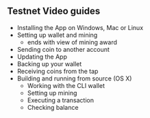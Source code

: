 ## Testnet Video guides

- Installing the App on Windows, Mac or Linux
- Setting up wallet and mining
    - ends with view of mining award
- Sending coin to another account
- Updating the App
- Backing up your wallet
- Receiving coins from the tap
- Building and running from source (OS X)
    - Working with the CLI wallet
    - Setting up mining
    - Executing a transaction
    - Checking balance
